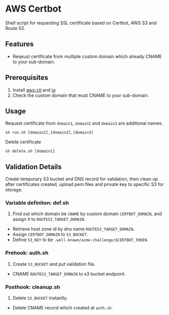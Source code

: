 # AWS Certbot

Shell script for requesting SSL certificate based on Certbot, AWS S3 and Route 53.

## Features

* Reqeust certificate from multiple custom domain which already CNAME to your sub-domain.

## Prerequisites

1. Install [aws-cli](http://docs.aws.amazon.com/cli/latest/userguide/awscli-install-bundle.html#install-bundle-other) and [jq](https://stedolan.github.io/jq/download/)
2. Check the custom domain that must CNAME to your sub-domain.

## Usage

Request certificate from `domain1`, `domain2` and `domain3` are additional names.

```
sh run.sh [domain1],[domain2],[domain3]
```

Delete certificate

```
sh delete.sh [domain1]
```

## Validation Details

Create temporary S3 bucket and DNS record for validation, then clean up after certificates created, upload pem files and private key to specific S3 for storage.

### Variable definiton: def.sh

1. Find out which domain be `CNAME` by custom domain `CERTBOT_DOMAIN`, and assign it to `ROUTE53_TARGET_DOMAIN`.
* Retrieve host zone id by dns name `ROUTE53_TARGET_DOMAIN`.
* Assign `CERTBOT_DOMAIN` to `S3_BUCKET`.
* Define `S3_KEY` to be `.well-known/acme-challenge/$CERTBOT_TOKEN`.

### Prehook: auth.sh

1. Create `S3_BUCKET` and put validation file.
* CNAME `ROUTE53_TARGET_DOMAIN` to s3 bucket endpoint.

### Posthook: cleanup.sh

1. Delete `S3_BUCKET` instantly.
* Delete CNAME record which created at `auth.sh`.
